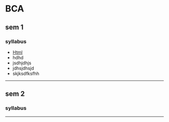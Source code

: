 # BCA

## sem 1

### syllabus
* [Html](https://github.com/TinkerHub-MASC/CU-Hack/bca/BCA/Readme.md)
* hdhd
* jsdhjdhjs
* jdhsjdhsjd
* skjksdfksfhh

******

## sem 2

### syllabus

******
